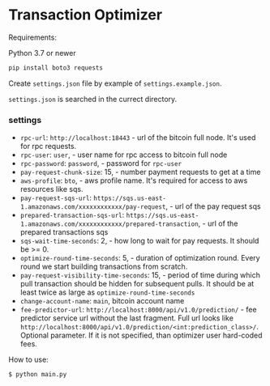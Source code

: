 # Transaction Optimizer

Requirements:

Python 3.7 or newer

```sh
pip install boto3 requests
```

Create `settings.json` file by example of `settings.example.json`.

`settings.json` is searched in the currect directory.

### settings

*  `rpc-url`: `http://localhost:18443` - url of the bitcoin full node. It's used for rpc requests.
*  `rpc-user`: `user`, - user name for rpc access to bitcoin full node
*  `rpc-password`: `password`, - password for `rpc-user`
*  `pay-request-chunk-size`: 15, - number payment requests to get at a time
*  `aws-profile`: `bto`, - aws profile name. It's required for access to aws resources like sqs.
*  `pay-request-sqs-url`: `https://sqs.us-east-1.amazonaws.com/xxxxxxxxxxxx/pay-request`, - url of the pay request sqs
*  `prepared-transaction-sqs-url`: `https://sqs.us-east-1.amazonaws.com/xxxxxxxxxxxx/prepared-transaction`, - url of the prepared transactions sqs
*  `sqs-wait-time-seconds`: 2, - how long to wait for pay requests. It should be >= 0.
*  `optimize-round-time-seconds`: 5, - duration of optimization round. Every round we start building transactions from scratch.
*  `pay-request-visibility-time-seconds`: 15, - period of time during which pull transaction should be hidden for subsequent pulls. It should be at least twice as large as `optimize-round-time-seconds`
*  `change-account-name`: `main`, bitcoin account name
*  `fee-predictor-url`: `http://localhost:8000/api/v1.0/prediction/` - fee predictor service url without the last fragment. Full url looks like `http://localhost:8000/api/v1.0/prediction/<int:prediction_class>/`. Optional parameter. If it is not specified, than optimizer user hard-coded fees.
  

How to use:

```sh
$ python main.py
```
